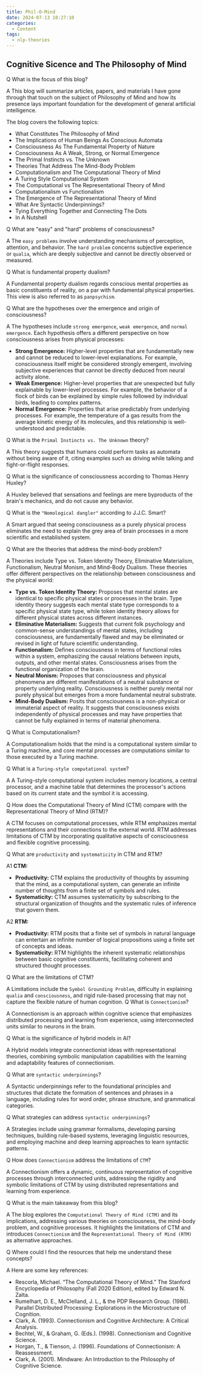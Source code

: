 ```yaml
---
title: Phil-O-Mind
date: 2024-07-13 18:27:10 
categories:
  - Content
tags:
  - nlp-theories
---
```


## Cognitive Sicence and The Philosophy of Mind
<span class="label label-danger">Q</span> What is the focus of this blog?</span>

<span class="label label-success">A</span> This blog will summarize articles, papers, and materials I have gone through that touch on the subject of Philosophy of Mind and how its presence lays important foundation for the development of general artificial intelligence.


The blog covers the following topics:
<ul>
  <li>What Constitutes The Philosophy of Mind</li>
  <li>The Implications of Human Beings As Conscious Automata</li>
  <li>Consciousness As The Fundamental Property of Nature</li>
  <li>Consciousness As A Weak, Strong, or Normal Emergence</li>
  <li>The Primal Instincts vs. The Unknown</li>
  <li>Theories That Address The Mind-Body Problem</li>
  <li>Computationalism and The Computational Theory of Mind</li>
  <li>A Turing Style Computational System</li>
  <li>The Computational vs The Representational Theory of Mind</li>
  <li>Computationalism vs Functionalism</li>
  <li>The Emergence of The Representational Theory of Mind</li>
  <li>What Are Syntactic Underpinnings?</li>
  <li>Tying Everything Together and Connecting The Dots</li>
  <li>In A Nutshell</li>
</ul>

<span class="label label-danger">Q</span> What are "easy" and "hard" problems of consciousness?</span>

<span class="label label-success">A</span> The `easy problems` involve understanding mechanisms of perception, attention, and behavior. The `hard problem` concerns subjective experience or `qualia`, which are deeply subjective and cannot be directly observed or measured.

<span class="label label-danger">Q</span> What is fundamental property dualism?</span>

<span class="label label-success">A</span> Fundamental property dualism regards conscious mental properties as basic constituents of reality, on a par with fundamental physical properties. This view is also referred to as `panpsychism`.

<span class="label label-danger">Q</span> What are the hypotheses over the emergence and origin of consciousness?</span>

<span class="label label-success">A</span> The hypotheses include `strong emergence`, `weak emergence`, and `normal emergence`. Each hypothesis offers a different perspective on how consciousness arises from physical processes:
<ul>
  <li><b>Strong Emergence:</b> Higher-level properties that are fundamentally new and cannot be reduced to lower-level explanations. For example, consciousness itself might be considered strongly emergent, involving subjective experiences that cannot be directly deduced from neural activity alone.</li>
  <li><b>Weak Emergence:</b> Higher-level properties that are unexpected but fully explainable by lower-level processes. For example, the behavior of a flock of birds can be explained by simple rules followed by individual birds, leading to complex patterns.</li>
  <li><b>Normal Emergence:</b> Properties that arise predictably from underlying processes. For example, the temperature of a gas results from the average kinetic energy of its molecules, and this relationship is well-understood and predictable.</li>
</ul>

<span class="label label-danger">Q</span> What is the `Primal Instincts vs. The Unknown` theory?</span>

<span class="label label-success">A</span> This theory suggests that humans could perform tasks as automata without being aware of it, citing examples such as driving while talking and fight-or-flight responses.

<span class="label label-danger">Q</span> What is the significance of consciousness according to Thomas Henry Huxley?</span>

<span class="label label-success">A</span> Huxley believed that sensations and feelings are mere byproducts of the brain's mechanics, and do not cause any behavior.

<span class="label label-danger">Q</span> What is the `"Nomological dangler"` according to J.J.C. Smart?</span>

<span class="label label-success">A</span> Smart argued that seeing consciousness as a purely physical process eliminates the need to explain the grey area of brain processes in a more scientific and established system.

<span class="label label-danger">Q</span> What are the theories that address the mind-body problem?</span>

<span class="label label-success">A</span> Theories include Type vs. Token Identity Theory, Eliminative Materialism, Functionalism, Neutral Monism, and Mind-Body Dualism. These theories offer different perspectives on the relationship between consciousness and the physical world:
<ul>
  <li><b>Type vs. Token Identity Theory:</b> Proposes that mental states are identical to specific physical states or processes in the brain. Type identity theory suggests each mental state type corresponds to a specific physical state type, while token identity theory allows for different physical states across different instances.</li>
  <li><b>Eliminative Materialism:</b> Suggests that current folk psychology and common-sense understandings of mental states, including consciousness, are fundamentally flawed and may be eliminated or revised in light of future scientific understanding.</li>
  <li><b>Functionalism:</b> Defines consciousness in terms of functional roles within a system, emphasizing the causal relations between inputs, outputs, and other mental states. Consciousness arises from the functional organization of the brain.</li>
  <li><b>Neutral Monism:</b> Proposes that consciousness and physical phenomena are different manifestations of a neutral substance or property underlying reality. Consciousness is neither purely mental nor purely physical but emerges from a more fundamental neutral substrate.</li>
  <li><b>Mind-Body Dualism:</b> Posits that consciousness is a non-physical or immaterial aspect of reality. It suggests that consciousness exists independently of physical processes and may have properties that cannot be fully explained in terms of material phenomena.</li>
</ul>

<span class="label label-danger">Q</span> What is Computationalism?</span>

<span class="label label-success">A</span> Computationalism holds that the mind is a computational system similar to a Turing machine, and core mental processes are computations similar to those executed by a Turing machine.

<span class="label label-danger">Q</span> What is a `Turing-style computational system`?</span>

<span class="label label-success">A</span> A Turing-style computational system includes memory locations, a central processor, and a machine table that determines the processor's actions based on its current state and the symbol it is accessing.

<span class="label label-danger">Q</span> How does the Computational Theory of Mind (CTM) compare with the Representational Theory of Mind (RTM)?</span>

<span class="label label-success">A</span> CTM focuses on computational processes, while RTM emphasizes mental representations and their connections to the external world. RTM addresses limitations of CTM by incorporating qualitative aspects of consciousness and flexible cognitive processing.

<span class="label label-danger">Q</span> What are `productivity` and `systematicity` in CTM and RTM?</span>
<p><span class="label label-success">A1</span>
<b>CTM:</b>
  <ul>
    <li><b>Productivity:</b> CTM explains the productivity of thoughts by assuming that the mind, as a computational system, can generate an infinite number of thoughts from a finite set of symbols and rules.</li>
    <li><b>Systematicity:</b> CTM assumes systematicity by subscribing to the structural organization of thoughts and the systematic rules of inference that govern them.</li>
  </ul>
  <p><span class="label label-success">A2</span>
  <b>RTM:</b>
  <ul>
    <li><b>Productivity:</b> RTM posits that a finite set of symbols in natural language can entertain an infinite number of logical propositions using a finite set of concepts and ideas.</li>
    <li><b>Systematicity:</b> RTM highlights the inherent systematic relationships between basic cognitive constituents, facilitating coherent and structured thought processes.</li>
  </ul>


<span class="label label-danger">Q</span> What are the limitations of CTM?</span>

<span class="label label-success">A</span> Limitations include the `Symbol Grounding Problem`, difficulty in explaining `qualia` and `consciousness`, and rigid rule-based processing that may not capture the flexible nature of human cognition.
<span class="label label-danger">Q</span> What is `Connectionism`?</span>

<span class="label label-success">A</span> Connectionism is an approach within cognitive science that emphasizes distributed processing and learning from experience, using interconnected units similar to neurons in the brain.</p>

<span class="label label-danger">Q</span> What is the significance of hybrid models in AI?</span>

<span class="label label-success">A</span> Hybrid models integrate connectionist ideas with representational theories, combining symbolic manipulation capabilities with the learning and adaptability features of connectionism.</p>

<span class="label label-danger">Q</span> What are `syntactic underpinnings`?</span>

<span class="label label-success">A</span> Syntactic underpinnings refer to the foundational principles and structures that dictate the formation of sentences and phrases in a language, including rules for word order, phrase structure, and grammatical categories.</p>

<span class="label label-danger">Q</span> What strategies can address `syntactic underpinnings`?</span>

<span class="label label-success">A</span> Strategies include using grammar formalisms, developing parsing techniques, building rule-based systems, leveraging linguistic resources, and employing machine and deep learning approaches to learn syntactic patterns.</p>

<span class="label label-danger">Q</span> How does `Connectionism` address the limitations of `CTM`?</span>

<span class="label label-success">A</span> Connectionism offers a dynamic, continuous representation of cognitive processes through interconnected units, addressing the rigidity and symbolic limitations of CTM by using distributed representations and learning from experience.</p>

<span class="label label-danger">Q</span> What is the main takeaway from this blog?</span>

<span class="label label-success">A</span> The blog explores the `Computational Theory of Mind (CTM)` and its implications, addressing various theories on consciousness, the mind-body problem, and cognitive processes. It highlights the limitations of CTM and introduces `Connectionism` and the `Representational Theory of Mind (RTM)` as alternative approaches.</p>

<span class="label label-danger">Q</span> Where could I find the resources that help me understand these concepts?</span>

<span class="label label-success">A</span> Here are some key references:</p>
<ul>
  <li>Rescorla, Michael. “The Computational Theory of Mind.” The Stanford Encyclopedia of Philosophy (Fall 2020 Edition), edited by Edward N. Zalta.</li>
  <li>Rumelhart, D. E., McClelland, J. L., & the PDP Research Group. (1986). Parallel Distributed Processing: Explorations in the Microstructure of Cognition.</li>
  <li>Clark, A. (1993). Connectionism and Cognitive Architecture: A Critical Analysis.</li>
  <li>Bechtel, W., & Graham, G. (Eds.). (1998). Connectionism and Cognitive Science.</li>
  <li>Horgan, T., & Tienson, J. (1996). Foundations of Connectionism: A Reassessment.</li>
  <li>Clark, A. (2001). Mindware: An Introduction to the Philosophy of Cognitive Science.</li>
</ul>
